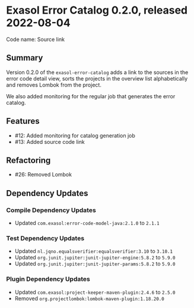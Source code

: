# Exasol Error Catalog 0.2.0, released 2022-08-04

Code name: Source link

## Summary

Version 0.2.0 of the `exasol-error-catalog` adds a link to the sources in the error code detail view, sorts the projects in the overview list alphabetically and removes Lombok from the project.

We also added monitoring for the regular job that generates the error catalog.

## Features

* #12: Added monitoring for catalog generation job 
* #13: Added source code link

## Refactoring

* #26: Removed Lombok

## Dependency Updates

### Compile Dependency Updates

* Updated `com.exasol:error-code-model-java:2.1.0` to `2.1.1`

### Test Dependency Updates

* Updated `nl.jqno.equalsverifier:equalsverifier:3.10` to `3.10.1`
* Updated `org.junit.jupiter:junit-jupiter-engine:5.8.2` to `5.9.0`
* Updated `org.junit.jupiter:junit-jupiter-params:5.8.2` to `5.9.0`

### Plugin Dependency Updates

* Updated `com.exasol:project-keeper-maven-plugin:2.4.6` to `2.5.0`
* Removed `org.projectlombok:lombok-maven-plugin:1.18.20.0`

